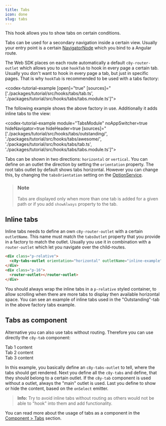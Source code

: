 ```yaml
---
title: Tabs
icon: done
slug: tabs
---
```


<!-- markdownlint-disable MD025 -->
<!-- markdownlint-disable MD033 -->
<!-- markdownlint-disable MD051 -->


This hook allows you to show tabs on certain conditions.

Tabs can be used for a secondary navigation inside a certain view. Usually your entry point is a certain [NavigatorNode](#/develop/hooks/navigator-route/overview) which you bind to a Angular route.


The Web SDK places on each route automatically a default `c8y-router-outlet` which allows you to use `hookTab` to hook in every page a certain tab. Usually you don't want to hook in every page a tab, but just in specific pages. That is why `hookTab` is recommended to be used with a tabs factory:

<codex-tutorial-example [open]="true" [sources]="['./packages/tutorial/src/hooks/tabs/tab.ts', './packages/tutorial/src/hooks/tabs/tabs.module.ts']"></codex-tutorial-example>

The following example shows the above factory in use. Additionally it adds inline tabs to the view:

<codex-tutorial-example module="TabsModule" noAppSwitcher=true hideNavigator=true hideHeader=true [sources]="['./packages/tutorial/src/hooks/tabs/outstanding/', './packages/tutorial/src/hooks/tabs/awesome/', './packages/tutorial/src/hooks/tabs/tab.ts', './packages/tutorial/src/hooks/tabs/tabs.module.ts']"></codex-tutorial-example>

Tabs can be shown in two directions: `horizontal` or `vertical`. You can define on an outlet the direction by setting the `orientation` property. The root tabs outlet by default shows tabs horizontal. However you can change this, by changing the `tabsOrientation` setting on the [OptionService](#/develop/services/OptionsService/overview).

> ### Note
>
> Tabs are displayed only when more than one tab is added for a given path or if you add `showAlways` property to the tab.

## Inline tabs

Inline tabs needs to define an own `c8y-router-outlet` with a certain `outletName`. This name must match the `tabsOutlet` property that you provide in a factory to match the outlet. Usually you use it in combination with a `router-outlet` which let you navigate over the child-routes.

```html
<div class="p-relative">
  <c8y-tabs-outlet orientation="horizontal" outletName="inline-example"></c8y-tabs-outlet>
</div>
<div class="p-16">
  <router-outlet></router-outlet>
</div>
```

You should always wrap the inline tabs in a `p-relative` styled container, to allow scrolling when there are more tabs to display then available horizontal space. You can see an example of inline tabs used in the "Outstanding"-tab in the above factory tabs example.

## Tabs as component

Alternative you can also use tabs without routing. Therefore you can use directly the `c8y-tab` component:

<codex-tutorial-example class="c8y-codex-override" >
  <div style="min-height: 160px">
    <div class="p-relative">
      <c8y-tabs-outlet orientation="horizontal" outletName="exampleTabOutlet"></c8y-tabs-outlet>
    </div>
    <c8y-tab
      [label]="'Tab1'"
      [tabsOutlet]="'exampleTabOutlet'"
      (onSelect)="selectedTab = 'Tab1'"
      [isActive]="!selectedTab || selectedTab === 'Tab1'"
    >
    </c8y-tab>
    <c8y-tab
      [label]="'Tab2'"
      [tabsOutlet]="'exampleTabOutlet'"
      (onSelect)="selectedTab = 'Tab2'"
      [isActive]="selectedTab === 'Tab2'"
    >
    </c8y-tab>
    <c8y-tab
      [label]="'Tab3'"
      [tabsOutlet]="'exampleTabOutlet'"
      (onSelect)="selectedTab = 'Tab3'"
      [isActive]="selectedTab === 'Tab3'"
    >
    </c8y-tab>
    <div *ngIf="!selectedTab || selectedTab === 'Tab1'" class="p-24">
      Tab 1 content
    </div>
    <div *ngIf="selectedTab === 'Tab2'" class="p-24">
      Tab 2 content
    </div>
    <div *ngIf="selectedTab === 'Tab3'" class="p-24">
      Tab 3 content
    </div>
  <div>
</codex-tutorial-example>

In this example, you basically define an `c8y-tabs-outlet` to tell, where the tabs should get rendered. Next you define all the `c8y-tabs` and define, that they should belong to a certain outlet. If the `c8y-tab` component is used without a outlet, always the "main" outlet is used. Last you define to show or hide the content, based on the `onSelect` emitter. 

 > **Info:** Try to avoid inline tabs without routing as others would not be able to "hook" into them and add functionality.

You can read more about the usage of tabs as a component in the [Component > Tabs](#/components/tab/overview) section.
